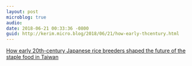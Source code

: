 ```yaml
---
layout: post
microblog: true
audio: 
date: 2018-06-21 00:33:36 -0800
guid: http://kerim.micro.blog/2018/06/21/how-early-thcentury.html
---
```

[How early 20th-century Japanese rice breeders shaped the future of the staple food in Taiwan](https://www.japantimes.co.jp/news/2018/06/20/national/history/early-20th-century-japan-rice-breeders-shaped-future-staple-food-taiwan/)
